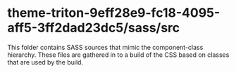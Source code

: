 # theme-triton-9eff28e9-fc18-4095-aff5-3ff2dad23dc5/sass/src

This folder contains SASS sources that mimic the component-class hierarchy. These files
are gathered in to a build of the CSS based on classes that are used by the build.

